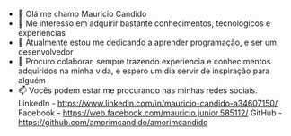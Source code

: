 - 👋  Olá me chamo Mauricio Candido
- 👀 Me interesso em adquirir bastante conhecimentos, tecnologicos e experiencias
- 🌱 Atualmente estou me dedicando a aprender programação, e ser um desenvolvedor
- 💞️ Procuro colaborar, sempre trazendo experiencia e conhecimentos adquiridos na minha vida, e espero um dia servir de inspiração para alguém
- 📫 Vocês podem estar me procurando nas minhas redes sociais.
LinkedIn - https://www.linkedin.com/in/mauricio-candido-a34607150/ 
<br> Facebook - https://web.facebook.com/mauricio.junior.585112/ 
GitHub - https://github.com/amorimcandido/amorimcandido

<!---
amorimcandido/amorimcandido is a ✨ special ✨ repository because its `README.md` (this file) appears on your GitHub profile.
You can click the Preview link to take a look at your changes.
--->
